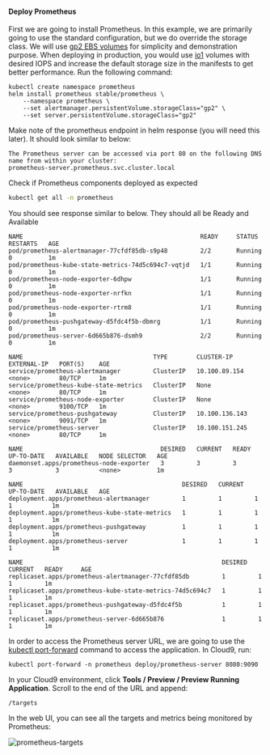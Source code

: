 
#### Deploy Prometheus

First we are going to install Prometheus. In this example, we are primarily going to use the standard configuration, but we do override the
storage class. We will use [gp2 EBS volumes](https://docs.aws.amazon.com/AWSEC2/latest/UserGuide/EBSVolumeTypes.html) for
simplicity and demonstration purpose. When deploying in production, you would use
[io1](https://docs.aws.amazon.com/AWSEC2/latest/UserGuide/EBSVolumeTypes.html) volumes
with desired IOPS and increase the default storage size in the manifests to get better performance. Run the following command:

```
kubectl create namespace prometheus
helm install prometheus stable/prometheus \
    --namespace prometheus \
    --set alertmanager.persistentVolume.storageClass="gp2" \
    --set server.persistentVolume.storageClass="gp2"
```

Make note of the prometheus endpoint in helm response (you will need this later). It should look similar to below:

```text
The Prometheus server can be accessed via port 80 on the following DNS name from within your cluster:
prometheus-server.prometheus.svc.cluster.local
```

Check if Prometheus components deployed as expected

```sh
kubectl get all -n prometheus
```

You should see response similar to below. They should all be Ready and Available

```text
NAME                                                 READY     STATUS    RESTARTS   AGE
pod/prometheus-alertmanager-77cfdf85db-s9p48         2/2       Running   0          1m
pod/prometheus-kube-state-metrics-74d5c694c7-vqtjd   1/1       Running   0          1m
pod/prometheus-node-exporter-6dhpw                   1/1       Running   0          1m
pod/prometheus-node-exporter-nrfkn                   1/1       Running   0          1m
pod/prometheus-node-exporter-rtrm8                   1/1       Running   0          1m
pod/prometheus-pushgateway-d5fdc4f5b-dbmrg           1/1       Running   0          1m
pod/prometheus-server-6d665b876-dsmh9                2/2       Running   0          1m

NAME                                    TYPE        CLUSTER-IP       EXTERNAL-IP   PORT(S)    AGE
service/prometheus-alertmanager         ClusterIP   10.100.89.154    <none>        80/TCP     1m
service/prometheus-kube-state-metrics   ClusterIP   None             <none>        80/TCP     1m
service/prometheus-node-exporter        ClusterIP   None             <none>        9100/TCP   1m
service/prometheus-pushgateway          ClusterIP   10.100.136.143   <none>        9091/TCP   1m
service/prometheus-server               ClusterIP   10.100.151.245   <none>        80/TCP     1m

NAME                                      DESIRED   CURRENT   READY     UP-TO-DATE   AVAILABLE   NODE SELECTOR   AGE
daemonset.apps/prometheus-node-exporter   3         3         3         3            3           <none>          1m

NAME                                            DESIRED   CURRENT   UP-TO-DATE   AVAILABLE   AGE
deployment.apps/prometheus-alertmanager         1         1         1            1           1m
deployment.apps/prometheus-kube-state-metrics   1         1         1            1           1m
deployment.apps/prometheus-pushgateway          1         1         1            1           1m
deployment.apps/prometheus-server               1         1         1            1           1m

NAME                                                       DESIRED   CURRENT   READY     AGE
replicaset.apps/prometheus-alertmanager-77cfdf85db         1         1         1         1m
replicaset.apps/prometheus-kube-state-metrics-74d5c694c7   1         1         1         1m
replicaset.apps/prometheus-pushgateway-d5fdc4f5b           1         1         1         1m
replicaset.apps/prometheus-server-6d665b876                1         1         1         1m
```

In order to access the Prometheus server URL, we are going to use the [kubectl port-forward](https://kubernetes.io/docs/tasks/access-application-cluster/port-forward-access-application-cluster/) command to access the application. In Cloud9, run:

```
kubectl port-forward -n prometheus deploy/prometheus-server 8080:9090
```

In your Cloud9 environment, click **Tools / Preview / Preview Running Application**.
Scroll to the end of the URL and append:

```
/targets
```

In the web UI, you can see all the targets and metrics being monitored by Prometheus:

![prometheus-targets](https://eksworkshop.com/images/prometheus-targets.png)
